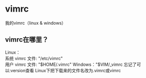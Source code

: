 # vimrc
我的vimrc（linux &amp; windows）

## vimrc在哪里？
Linux：  
系统 vimrc 文件: "/etc/vimrc"  
用户 vimrc 文件: "$HOME/.vimrc"  
Windows："$VIM/_vimrc
忘记了可以:version查看
Linux下把下载来的文件名改为.vimrc或vimrc
